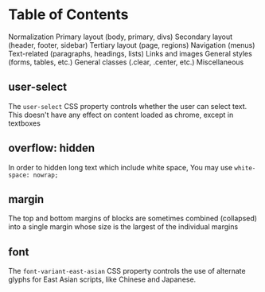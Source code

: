 # Table of Contents

Normalization
Primary layout (body, primary, divs)
Secondary layout (header, footer, sidebar)
Tertiary layout (page, regions)
Navigation (menus)
Text-related (paragraphs, headings, lists)
Links and images
General styles (forms, tables, etc.)
General classes (.clear, .center, etc.)
Miscellaneous

## user-select

The `user-select` CSS property controls whether the user can select text.
This doesn't have any effect on content loaded as chrome, except in textboxes

## overflow: hidden

In order to hidden long text which include white space,
You may use `white-space: nowrap;`

## margin

The top and bottom margins of blocks are sometimes combined (collapsed)
into a single margin whose size is the largest of the individual margins

## font

The `font-variant-east-asian` CSS property controls the use of alternate glyphs for East Asian scripts, like Chinese and Japanese.
